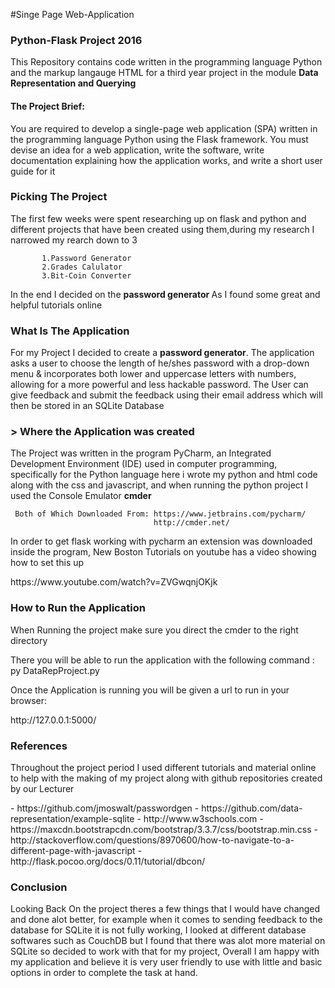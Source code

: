 #Singe Page Web-Application
<h3><b> Python-Flask Project 2016 </b></h3>
<p> This Repository contains code written in the programming language Python and the markup langauge HTML for a third year project in the module <b> Data Representation and Querying</b> <p> 
<h4> The Project Brief: </h4>
           You are required to develop a single-page web application (SPA) written
           in the programming language Python  using the Flask framework.
           You must devise an idea for a web application, write the software, write
           documentation explaining how the application works, and write a short user
           guide for it 
           
<h3><b> Picking The Project </b> </h3>
<p> The first few weeks were spent researching up on flask and python and different projects that have been created using them,during my  research  I narrowed my rearch down to 3 <p>
           
           1.Password Generator
           2.Grades Calulator
           3.Bit-Coin Converter
 <p> In the end I decided on the <b> password generator </b> As I found some great and helpful tutorials online <p>            
           
 <h3><b> What Is The Application </b> </h3>          
<p> For my Project I decided to create a <b>password generator</b>. The application asks a user to choose the length of he/shes password with a drop-down menu & incorporates both lower and uppercase letters with numbers, allowing for a more powerful and less hackable password. The User can give feedback and submit the feedback using their email address which will then be stored in an SQLite Database <p>  

<h3>><b> Where the Application was created </b></h3>
<p> The Project was written in the program PyCharm, an Integrated Development Environment (IDE) used in computer programming, specifically for the Python language here i wrote my python and html code along with the css and javascript,  and when running the python project I used the Console Emulator <b>cmder</b> <p>
           
     Both of Which Downloaded From: https://www.jetbrains.com/pycharm/
                                    http://cmder.net/
<p> In order to get flask working with pycharm an extension was downloaded inside the program, New Boston Tutorials on youtube has a video showing how to set this up <p>
                       https://www.youtube.com/watch?v=ZVGwqnjOKjk

<h3><b> How to Run the Application</b> </h3>
<p>When Running the project make sure  you direct the cmder to the right directory <p>
           There you will be able to run the application with the following command :
           py DataRepProject.py 
           
           
<p>Once the Application is running you will be given a url to run in your browser:<p>
                      http://127.0.0.1:5000/

<h3><b> References</b> </h3>
 <p> Throughout the project period  I used different tutorials and material online to help with the making of my project along with github repositories created by our Lecturer <p>
- https://github.com/jmoswalt/passwordgen
- https://github.com/data-representation/example-sqlite
- http://www.w3schools.com
- https://maxcdn.bootstrapcdn.com/bootstrap/3.3.7/css/bootstrap.min.css
- http://stackoverflow.com/questions/8970600/how-to-navigate-to-a-different-page-with-javascript
-http://flask.pocoo.org/docs/0.11/tutorial/dbcon/
 
 <h3><b> Conclusion</b> </h3>
  <p> Looking Back On the project theres a few things that I would have changed and done alot better, for example when it comes to sending feedback to the database for SQLite it is not fully working, I looked at different database softwares such as CouchDB but I found that there was alot more material on SQLite so decided to work with that for my project, Overall I am happy with  my application and believe it is very user friendly to use with little and basic options in order to complete the task at hand.<p>   
           
 
